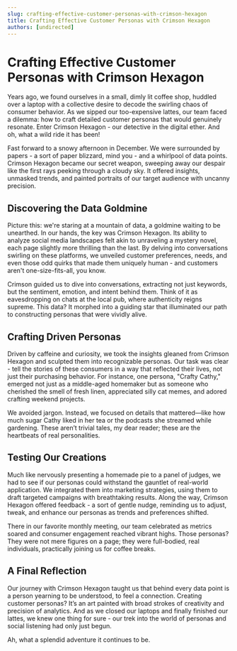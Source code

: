 ```yaml
---
slug: crafting-effective-customer-personas-with-crimson-hexagon
title: Crafting Effective Customer Personas with Crimson Hexagon
authors: [undirected]
---
```



# Crafting Effective Customer Personas with Crimson Hexagon

Years ago, we found ourselves in a small, dimly lit coffee shop, huddled over a laptop with a collective desire to decode the swirling chaos of consumer behavior. As we sipped our too-expensive lattes, our team faced a dilemma: how to craft detailed customer personas that would genuinely resonate. Enter Crimson Hexagon - our detective in the digital ether. And oh, what a wild ride it has been!

Fast forward to a snowy afternoon in December. We were surrounded by papers - a sort of paper blizzard, mind you - and a whirlpool of data points. Crimson Hexagon became our secret weapon, sweeping away our despair like the first rays peeking through a cloudy sky. It offered insights, unmasked trends, and painted portraits of our target audience with uncanny precision.

## Discovering the Data Goldmine

Picture this: we're staring at a mountain of data, a goldmine waiting to be unearthed. In our hands, the key was Crimson Hexagon. Its ability to analyze social media landscapes felt akin to unraveling a mystery novel, each page slightly more thrilling than the last. By delving into conversations swirling on these platforms, we unveiled customer preferences, needs, and even those odd quirks that made them uniquely human - and customers aren't one-size-fits-all, you know.

Crimson guided us to dive into conversations, extracting not just keywords, but the sentiment, emotion, and intent behind them. Think of it as eavesdropping on chats at the local pub, where authenticity reigns supreme. This data? It morphed into a guiding star that illuminated our path to constructing personas that were vividly alive.

## Crafting Driven Personas

Driven by caffeine and curiosity, we took the insights gleaned from Crimson Hexagon and sculpted them into recognizable personas. Our task was clear - tell the stories of these consumers in a way that reflected their lives, not just their purchasing behavior. For instance, one persona, "Crafty Cathy," emerged not just as a middle-aged homemaker but as someone who cherished the smell of fresh linen, appreciated silly cat memes, and adored crafting weekend projects. 

We avoided jargon. Instead, we focused on details that mattered—like how much sugar Cathy liked in her tea or the podcasts she streamed while gardening. These aren’t trivial tales, my dear reader; these are the heartbeats of real personalities.

## Testing Our Creations

Much like nervously presenting a homemade pie to a panel of judges, we had to see if our personas could withstand the gauntlet of real-world application. We integrated them into marketing strategies, using them to draft targeted campaigns with breathtaking results. Along the way, Crimson Hexagon offered feedback - a sort of gentle nudge, reminding us to adjust, tweak, and enhance our personas as trends and preferences shifted.

There in our favorite monthly meeting, our team celebrated as metrics soared and consumer engagement reached vibrant highs. Those personas? They were not mere figures on a page; they were full-bodied, real individuals, practically joining us for coffee breaks.

## A Final Reflection

Our journey with Crimson Hexagon taught us that behind every data point is a person yearning to be understood, to feel a connection. Creating customer personas? It’s an art painted with broad strokes of creativity and precision of analytics. And as we closed our laptops and finally finished our lattes, we knew one thing for sure - our trek into the world of personas and social listening had only just begun.

Ah, what a splendid adventure it continues to be.


